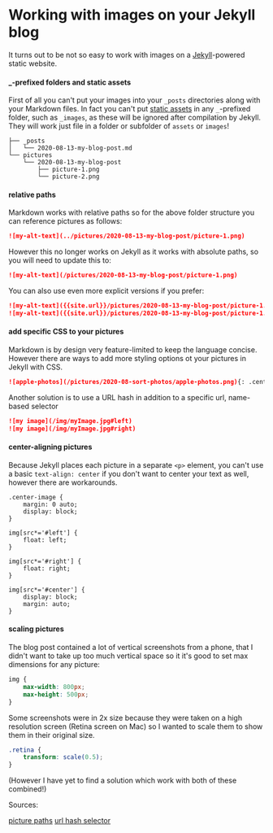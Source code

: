 # Working with images on your Jekyll blog

It turns out to be not so easy to work with images on a [Jekyll](https://jekyllrb.com)-powered static website.

#### _-prefixed folders and static assets

First of all you can't put your images into your `_posts` directories along with your Markdown files.
In fact you can't put [static assets](https://jekyllrb.com/docs/static-files/) in any `_`-prefixed folder, such as `_images`, as these will be ignored after compilation by Jekyll.
They will work just file in a folder or subfolder of `assets` or `images`!

```
├── _posts
│   └── 2020-08-13-my-blog-post.md
└── pictures
    └── 2020-08-13-my-blog-post
        ├── picture-1.png
        └── picture-2.png
```

#### relative paths

Markdown works with relative paths so for the above folder structure you can reference pictures as follows:

```markdown
![my-alt-text](../pictures/2020-08-13-my-blog-post/picture-1.png)
```

However this no longer works on Jekyll as it works with absolute paths, so you will need to update this to:

```markdown
![my-alt-text](/pictures/2020-08-13-my-blog-post/picture-1.png)
```

You can also use even more explicit versions if you prefer:

```markdown
![my-alt-text]({{site.url}}/pictures/2020-08-13-my-blog-post/picture-1.png)
![my-alt-text]({{site.url}}/pictures/2020-08-13-my-blog-post/picture-1.png)
```

#### add specific CSS to your pictures

Markdown is by design very feature-limited to keep the language concise.
However there are ways to add more styling options ot your pictures in Jekyll with CSS.

```markdown
![apple-photos](/pictures/2020-08-sort-photos/apple-photos.png){: .center-image}
```

Another solution is to use a URL hash in addition to a specific url, name-based selector

```markdown
![my image](/img/myImage.jpg#left)
![my image](/img/myImage.jpg#right)
``` 

#### center-aligning pictures

Because Jekyll places each picture in a separate `<p>` element, you can't use a basic `text-align: center` if you don't want to center your text as well, however there are workarounds.

```
.center-image {
    margin: 0 auto;
    display: block;
}

img[src*='#left'] {
    float: left;
}

img[src*='#right'] {
    float: right;
}

img[src*='#center'] {
    display: block;
    margin: auto;
}
```

#### scaling pictures

The blog post contained a lot of vertical screenshots from a phone, that I didn't want to take up too much vertical space so it it's good to set max dimensions for any picture:

```css
img {
    max-width: 800px;
    max-height: 500px;
}
```

Some screenshots were in 2x size because they were taken on a high resolution screen (Retina screen on Mac) so I wanted to scale them to show them in their original size.

```css
.retina {
    transform: scale(0.5);
}
```

(However I have yet to find a solution which work with both of these combined!)

Sources:

[picture paths](https://travis.media/how-to-add-images-in-jekyll-posts-with-relative-links/)
[url hash selector](https://stackoverflow.com/questions/255170/markdown-and-image-alignment/16278366#16278366)
